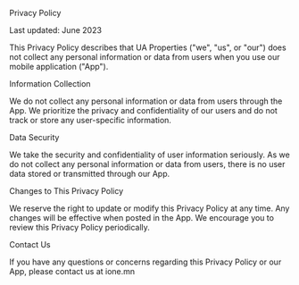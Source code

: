 Privacy Policy

Last updated: June 2023

This Privacy Policy describes that UA Properties ("we", "us", or "our") does not collect any personal information or data from users when you use our mobile application ("App").

Information Collection

We do not collect any personal information or data from users through the App. We prioritize the privacy and confidentiality of our users and do not track or store any user-specific information.

Data Security

We take the security and confidentiality of user information seriously. As we do not collect any personal information or data from users, there is no user data stored or transmitted through our App.

Changes to This Privacy Policy

We reserve the right to update or modify this Privacy Policy at any time. Any changes will be effective when posted in the App. We encourage you to review this Privacy Policy periodically.

Contact Us

If you have any questions or concerns regarding this Privacy Policy or our App, please contact us at ione.mn
